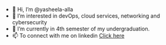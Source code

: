 - 👋 Hi, I’m @yasheela-alla
- 👀 I’m interested in devOps, cloud services, networking and cybersecurity
- 🌱 I’m currently in 4th semester of my undergraduation.
- 📫 To connect with me on linkedin <a href="https://www.linkedin.com/in/alla-yasheela/?lipi=urn%3Ali%3Apage%3Ad_flagship3_feed%3BMRbCEN%2FGRcCnLSNUAbu6Qw%3D%3D">Click here</a> 


<!---
yasheela-alla/yasheela-alla is a ✨ special ✨ repository because its `README.md` (this file) appears on your GitHub profile.
You can click the Preview link to take a look at your changes.
--->
